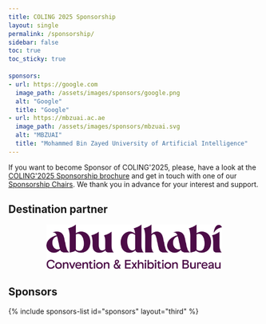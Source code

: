 ```yaml
---
title: COLING 2025 Sponsorship
layout: single
permalink: /sponsorship/
sidebar: false
toc: true
toc_sticky: true

sponsors:
- url: https://google.com
  image_path: /assets/images/sponsors/google.png
  alt: "Google"
  title: "Google"
- url: https://mbzuai.ac.ae
  image_path: /assets/images/sponsors/mbzuai.svg
  alt: "MBZUAI"
  title: "Mohammed Bin Zayed University of Artificial Intelligence"
---
```


If you want to become Sponsor of COLING'2025, please, have a look at the [COLING'2025 Sponsorship brochure](https://coling2025.org/downloads/sponsorship.pdf) and get in touch with one of our [Sponsorship Chairs](mailto:coling2025.sponsorship@mbzuai.ac.ae). We thank you in advance for your interest and support.

## Destination partner
<div style="text-align:center; margin-bottom: 30px;">
  <img src="/assets/images/partner/ADT_DescriptorLogo.png" style="max-width: 70%; height: auto;" />
</div>


## Sponsors



{% include sponsors-list id="sponsors" layout="third" %}